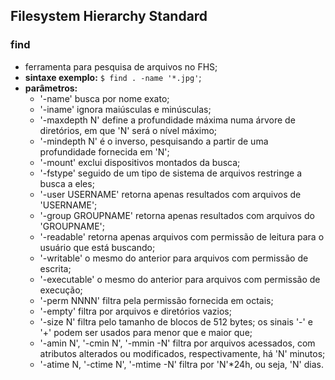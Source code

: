 ## Filesystem Hierarchy Standard


### find
- ferramenta para pesquisa de arquivos no FHS;
- __sintaxe exemplo:__ ```$ find . -name '*.jpg'```;
- __parâmetros:__
	- '-name' busca por nome exato;
	- '-iname' ignora maiúsculas e minúsculas;
	- '-maxdepth N' define a profundidade máxima numa árvore de diretórios, em que 'N' será o nível máximo;
	- '-mindepth N' é o inverso, pesquisando a partir de uma profundidade fornecida em 'N';
	- '-mount' exclui dispositivos montados da busca;
	- '-fstype' seguido de um tipo de sistema de arquivos restringe a busca a eles;
	- '-user USERNAME' retorna apenas resultados com arquivos de 'USERNAME';
	- '-group GROUPNAME' retorna apenas resultados com arquivos do 'GROUPNAME';
	- '-readable' retorna apenas arquivos com permissão de leitura para o usuário que está buscando;
	- '-writable' o mesmo do anterior para arquivos com permissão de escrita;
	- '-executable' o mesmo do anterior para arquivos com permissão de execução;
	- '-perm NNNN' filtra pela permissão fornecida em octais;
	- '-empty' filtra por arquivos e diretórios vazios;
	- '-size N' filtra pelo tamanho de blocos de 512 bytes; os sinais '-' e '+' podem ser usados para menor que e maior que;
	- '-amin N', '-cmin N', '-mmin -N' filtra por arquivos acessados, com atributos alterados ou modificados, respectivamente, há 'N' minutos;
	- '-atime N, '-ctime N', '-mtime -N' filtra por 'N'\*24h, ou seja, 'N' dias.